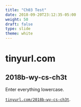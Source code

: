 ```yaml
---
title: "Ch03 Test"
date: 2018-09-20T23:12:35-05:00
weight: 50
draft: false
type: slide
theme: white
---
```


# tinyurl.com
## 2018b-wy-cs-ch3t

Enter everything lowercase.

[`tinyurl.com/2018b-wy-cs-ch3t`](https://tinyurl.com/2018b-wy-cs-ch3t).

